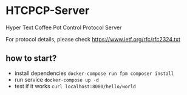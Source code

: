 # HTCPCP-Server
Hyper Text Coffee Pot Control Protocol Server

For protocol details, please check https://www.ietf.org/rfc/rfc2324.txt


## how to start?
- install dependencies
`docker-compose run fpm composer install`
- run service
`docker-compose up -d`
- test if it works
`curl localhost:8080/hello/world`
